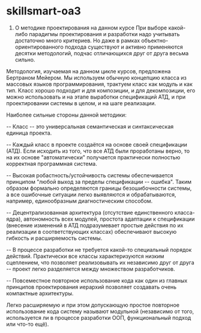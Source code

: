 # skillsmart-oa3

1. О методике проектирования на данном курсе
При выборе какой-либо парадигмы проектирования и разработки надо учитывать достаточно много критериев. Но даже в рамках объектно-ориентированного подхода существуют и активно применяются десятки методологий, подчас отличающихся друг от друга весьма сильно.

Методология, изучаемая на данном цикле курсов, предложена Бертраном Мейером. Мы используем обычную концепцию класса из массовых языков программирования, трактуем класс как модуль и как тип. Класс хорошо подходит и для композиции, и для декомпозиции, его можно использовать и на этапе выработки спецификаций АТД, и при проектировании системы в целом, и на шаге реализации.

Наиболее сильные стороны данной методики:

-- Класс -- это универсальная семантическая и синтаксическая единица проекта.

-- Каждый класс в проекте создаётся на основе своей спецификации (АТД). Если исходить из того, что все АТД были проработаны верно, то на их основе "автоматически" получается практически полностью корректная программная система.

-- Высокая робастность/устойчивость системы обеспечивается принципом "любой выход за пределы спецификации -- ошибка". Таким образом формально определяются границы безошибочности системы, а все ошибочные ситуации легко выявляются и обрабатываются, например, единообразным диагностическим способом.

-- Децентрализованная архитектура (отсутствие единственного класса-ядра), автономность всех модулей, простота адаптации к спецификации (внесение изменений в АТД подразумевает простые действия по их реализации в соответствующих классах) обеспечивают высокую гибкость и расширяемость системы.

-- В процессе разработки не требуется какой-то специальный порядок действий. Практически все классы характеризуются низким сцеплением, что позволяет реализовывать их независимо друг от друга -- проект легко разделяется между множеством разработчиков.

-- Повсеместное повторное использование кода как один из главных принципов проектирования иерархий позволяет создавать очень компактные архитектуры.

Легко расширяемую и при этом допускающую простое повторное использование кода систему называют модульной (независимо от того, используется ли в процессе разработки ООП, функциональный подход или что-то ещё).
